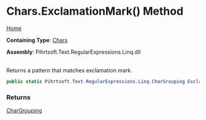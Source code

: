 # Chars\.ExclamationMark\(\) Method

[Home](../../../../../../README.md)

**Containing Type**: [Chars](../README.md)

**Assembly**: Pihrtsoft\.Text\.RegularExpressions\.Linq\.dll

\
Returns a pattern that matches exclamation mark\.

```csharp
public static Pihrtsoft.Text.RegularExpressions.Linq.CharGrouping ExclamationMark()
```

### Returns

[CharGrouping](../../CharGrouping/README.md)

